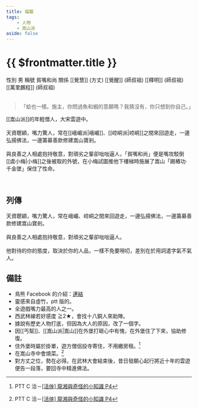 ```yaml
---
title: 福韞
tags:
    - 人物
    - 嵩山派
aside: false
---
```


# {{ $frontmatter.title }}

<ChTabs position="bottom">
    <ChTab title="初識">
		<ChMeet 
			src='/images/characters/special206/normal.webp' 
            nameTitle=''
			nameMain='福韞'
			desc='嵩山派的年輕弟子，雲遊大宋，弘揚佛法，籌措善款以期修繕敗破的嵩山寺。'
			:animation=true
		/>
    </ChTab>
</ChTabs>

<InfoList>
    <Info title='角色資料' :open=true>
        <table>
            <ChTr>
				<ChTd isTitle=true>
					性別
				</ChTd>
				<ChTd>
					男
				</ChTd>
			</ChTr>
			<ChTr>
				<ChTd isTitle=true>
					稱號
				</ChTd>
				<ChTd>
					貧嘴和尚
				</ChTd>
			</ChTr>
			<ChTr>
				<ChTd isTitle=true position='center'>
					關係
				</ChTd>
			</ChTr>
			<ChTr>
				<ChTd position='center'>
					[[覺慧]] (方丈)
				</ChTd>
			</ChTr>
			<ChTr>
				<ChTd position='center'>
					[[覺醒]] (師叔祖)
				</ChTd>
			</ChTr>
			<ChTr>
				<ChTd position='center'>
					[[釋明]] (師叔祖)
				</ChTd>
			</ChTr>
			<ChTr>
				<ChTd position='center'>
					[[萬里鵬程]] (師叔祖)
				</ChTd>
			</ChTr>
        </table>
    </Info>
</InfoList>

> 「蛤也一樣。施主，你問過魚和蝦的意願嗎？我猜沒有，你只想到你自己。」

[[嵩山派]]的年輕僧人，大宋雲遊中。
<br><br>
天資聰穎，嘴力驚人，常在[[峨嵋派|峨嵋]]、[[崆峒派|崆峒]]之間來回遊走，一邊弘揚佛法，一邊籌募善款修建嵩山寶剎。
<br><br>
與良善之人相處抱持敬意，對頑劣之輩卻咄咄逼人，「貧嘴和尚」便是嘴攻駁倒[[虞小梅|小梅]]之後被取的外號，在小梅試圖推他下樓梯時施展了嵩山「踢樁功·千金墜」保住了性命。

<br clear="all">

## 列傳

<Tabs>
  <Tab title="列傳一">
	天資聰穎，嘴力驚人，常在峨嵋、崆峒之間來回遊走，一邊弘揚佛法，一邊籌募善款修建嵩山寶剎。<br><br>
	與良善之人相處抱持敬意，對頑劣之輩卻咄咄逼人。<br><br>
	他對待的你的態度，取決於你的人品，一樣不免要嘮叨，差別在於用詞遣字氣不氣人。
  </Tab>
</Tabs>

## 備註

-   鳥熊 Facebook 的介紹：[連結](https://www.facebook.com/photo/?fbid=424312240122157&set=pcb.424312443455470)
-   靈感來自虛竹，ptt 版的。
-   全遊戲嘴力最高的人之一。
-   西武林線若好感度 ≧2★，會找十八銅人來助陣。
-   據說有歷史人物打底，但因為大人的原因，改了一個字。
-   因[[丐幫]]、[[嵩山派|嵩山]]在外堡打砸心中有愧，在外堡住了下來，協助修復。
-   住外堡時屬於掛單，遊方僧侶投寺寄住，不用繳房租。[^1]
-   在嵩山寺中會燒菜。[^1]
-   對方丈之位，勢在必得。在武林大會結束後，昔日發願心起行將近十年的雲遊便告一段落，要回寺中精進佛法。

[^1]: PTT C 洽－[\[活俠\] 龍湘與奇怪的小知識 P4](https://www.ptt.cc/bbs/C_Chat/M.1729423145.A.69F.html)
